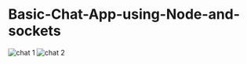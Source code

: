 # Basic-Chat-App-using-Node-and-sockets

![chat 1](https://user-images.githubusercontent.com/72357104/209875036-c2f2ab09-3ee1-4909-ae2f-7b9211fca884.png)
![chat 2](https://user-images.githubusercontent.com/72357104/209875041-a2598e12-bb68-4b68-96ff-40c8b8cd21c7.png)
